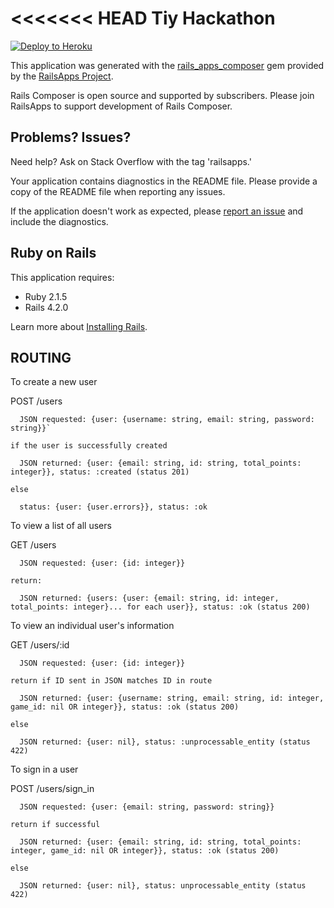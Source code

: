 <<<<<<< HEAD
Tiy Hackathon
================

[![Deploy to Heroku](https://www.herokucdn.com/deploy/button.png)](https://heroku.com/deploy)

This application was generated with the [rails_apps_composer](https://github.com/RailsApps/rails_apps_composer) gem
provided by the [RailsApps Project](http://railsapps.github.io/).

Rails Composer is open source and supported by subscribers. Please join RailsApps to support development of Rails Composer.

Problems? Issues?
-----------

Need help? Ask on Stack Overflow with the tag 'railsapps.'

Your application contains diagnostics in the README file. Please provide a copy of the README file when reporting any issues.

If the application doesn't work as expected, please [report an issue](https://github.com/RailsApps/rails_apps_composer/issues)
and include the diagnostics.

Ruby on Rails
-------------

This application requires:

- Ruby 2.1.5
- Rails 4.2.0

Learn more about [Installing Rails](http://railsapps.github.io/installing-rails.html).

ROUTING
-------


To create a new user


  POST /users

      JSON requested: {user: {username: string, email: string, password: string}}`

    if the user is successfully created
  
      JSON returned: {user: {email: string, id: string, total_points: integer}}, status: :created (status 201)

    else

      status: {user: {user.errors}}, status: :ok

To view a list of all users

  GET /users

      JSON requested: {user: {id: integer}}

    return:

      JSON returned: {users: {user: {email: string, id: integer, total_points: integer}... for each user}}, status: :ok (status 200)


To view an individual user's information

  GET /users/:id

      JSON requested: {user: {id: integer}}

    return if ID sent in JSON matches ID in route

      JSON returned: {user: {username: string, email: string, id: integer, game_id: nil OR integer}}, status: :ok (status 200)

    else

      JSON returned: {user: nil}, status: :unprocessable_entity (status 422)


To sign in a user

  POST /users/sign_in

      JSON requested: {user: {email: string, password: string}}

    return if successful

      JSON returned: {user: {email: string, id: string, total_points: integer, game_id: nil OR integer}}, status: :ok (status 200)

    else

      JSON returned: {user: nil}, status: unprocessable_entity (status 422)







